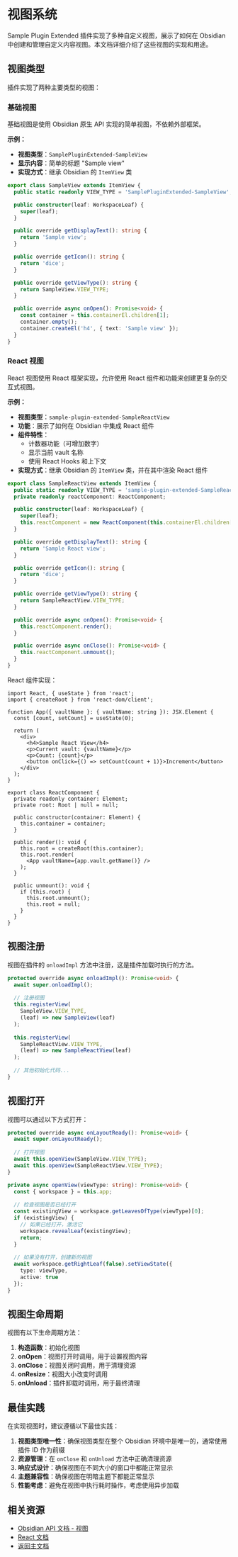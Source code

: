 # 视图系统

Sample Plugin Extended 插件实现了多种自定义视图，展示了如何在 Obsidian 中创建和管理自定义内容视图。本文档详细介绍了这些视图的实现和用途。

## 视图类型

插件实现了两种主要类型的视图：

### 基础视图

基础视图是使用 Obsidian 原生 API 实现的简单视图，不依赖外部框架。

**示例：**
- **视图类型**：`SamplePluginExtended-SampleView`
- **显示内容**：简单的标题 "Sample view"
- **实现方式**：继承 Obsidian 的 `ItemView` 类

```typescript
export class SampleView extends ItemView {
  public static readonly VIEW_TYPE = 'SamplePluginExtended-SampleView';

  public constructor(leaf: WorkspaceLeaf) {
    super(leaf);
  }

  public override getDisplayText(): string {
    return 'Sample view';
  }

  public override getIcon(): string {
    return 'dice';
  }

  public override getViewType(): string {
    return SampleView.VIEW_TYPE;
  }

  public override async onOpen(): Promise<void> {
    const container = this.containerEl.children[1];
    container.empty();
    container.createEl('h4', { text: 'Sample view' });
  }
}
```

### React 视图

React 视图使用 React 框架实现，允许使用 React 组件和功能来创建更复杂的交互式视图。

**示例：**
- **视图类型**：`sample-plugin-extended-SampleReactView`
- **功能**：展示了如何在 Obsidian 中集成 React 组件
- **组件特性**：
  - 计数器功能（可增加数字）
  - 显示当前 vault 名称
  - 使用 React Hooks 和上下文
- **实现方式**：继承 Obsidian 的 `ItemView` 类，并在其中渲染 React 组件

```typescript
export class SampleReactView extends ItemView {
  public static readonly VIEW_TYPE = 'sample-plugin-extended-SampleReactView';
  private readonly reactComponent: ReactComponent;

  public constructor(leaf: WorkspaceLeaf) {
    super(leaf);
    this.reactComponent = new ReactComponent(this.containerEl.children[1]);
  }

  public override getDisplayText(): string {
    return 'Sample React view';
  }

  public override getIcon(): string {
    return 'dice';
  }

  public override getViewType(): string {
    return SampleReactView.VIEW_TYPE;
  }

  public override async onOpen(): Promise<void> {
    this.reactComponent.render();
  }

  public override async onClose(): Promise<void> {
    this.reactComponent.unmount();
  }
}
```

React 组件实现：

```tsx
import React, { useState } from 'react';
import { createRoot } from 'react-dom/client';

function App({ vaultName }: { vaultName: string }): JSX.Element {
  const [count, setCount] = useState(0);

  return (
    <div>
      <h4>Sample React View</h4>
      <p>Current vault: {vaultName}</p>
      <p>Count: {count}</p>
      <button onClick={() => setCount(count + 1)}>Increment</button>
    </div>
  );
}

export class ReactComponent {
  private readonly container: Element;
  private root: Root | null = null;

  public constructor(container: Element) {
    this.container = container;
  }

  public render(): void {
    this.root = createRoot(this.container);
    this.root.render(
      <App vaultName={app.vault.getName()} />
    );
  }

  public unmount(): void {
    if (this.root) {
      this.root.unmount();
      this.root = null;
    }
  }
}
```

## 视图注册

视图在插件的 `onloadImpl` 方法中注册，这是插件加载时执行的方法。

```typescript
protected override async onloadImpl(): Promise<void> {
  await super.onloadImpl();
  
  // 注册视图
  this.registerView(
    SampleView.VIEW_TYPE,
    (leaf) => new SampleView(leaf)
  );
  
  this.registerView(
    SampleReactView.VIEW_TYPE,
    (leaf) => new SampleReactView(leaf)
  );
  
  // 其他初始化代码...
}
```

## 视图打开

视图可以通过以下方式打开：

```typescript
protected override async onLayoutReady(): Promise<void> {
  await super.onLayoutReady();
  
  // 打开视图
  await this.openView(SampleView.VIEW_TYPE);
  await this.openView(SampleReactView.VIEW_TYPE);
}

private async openView(viewType: string): Promise<void> {
  const { workspace } = this.app;
  
  // 检查视图是否已经打开
  const existingView = workspace.getLeavesOfType(viewType)[0];
  if (existingView) {
    // 如果已经打开，激活它
    workspace.revealLeaf(existingView);
    return;
  }
  
  // 如果没有打开，创建新的视图
  await workspace.getRightLeaf(false).setViewState({
    type: viewType,
    active: true
  });
}
```

## 视图生命周期

视图有以下生命周期方法：

1. **构造函数**：初始化视图
2. **onOpen**：视图打开时调用，用于设置视图内容
3. **onClose**：视图关闭时调用，用于清理资源
4. **onResize**：视图大小改变时调用
5. **onUnload**：插件卸载时调用，用于最终清理

## 最佳实践

在实现视图时，建议遵循以下最佳实践：

1. **视图类型唯一性**：确保视图类型在整个 Obsidian 环境中是唯一的，通常使用插件 ID 作为前缀
2. **资源管理**：在 `onClose` 和 `onUnload` 方法中正确清理资源
3. **响应式设计**：确保视图在不同大小的窗口中都能正常显示
4. **主题兼容性**：确保视图在明暗主题下都能正常显示
5. **性能考虑**：避免在视图中执行耗时操作，考虑使用异步加载

## 相关资源

- [Obsidian API 文档 - 视图](https://github.com/obsidianmd/obsidian-api/blob/master/obsidian.d.ts)
- [React 文档](https://reactjs.org/docs/getting-started.html)
- [返回主文档](Introduction.md)
